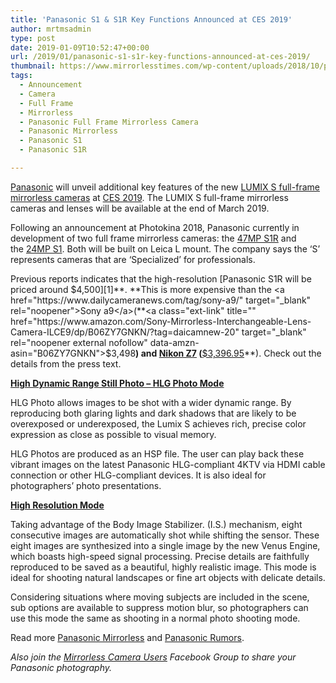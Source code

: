 ```yaml
---
title: 'Panasonic S1 & S1R Key Functions Announced at CES 2019'
author: mrtmsadmin
type: post
date: 2019-01-09T10:52:47+00:00
url: /2019/01/panasonic-s1-s1r-key-functions-announced-at-ces-2019/
thumbnail: https://www.mirrorlesstimes.com/wp-content/uploads/2018/10/panasonic-s1-s1r-full-frame-aynasiz.jpg
tags:
  - Announcement
  - Camera
  - Full Frame
  - Mirrorless
  - Panasonic Full Frame Mirrorless Camera
  - Panasonic Mirrorless
  - Panasonic S1
  - Panasonic S1R

---
```

<a href="http://www.guidetocamera.com/products/panasonic" target="_blank" rel="noopener">Panasonic</a> will unveil additional key features of the new <a href="https://www.mirrorlesstimes.com/tag/panasonic-full-frame-mirrorless-camera/" target="_blank" rel="noopener">LUMIX S full-frame mirrorless cameras</a> at <a href="https://www.dailycameranews.com/tag/ces-2019/" target="_blank" rel="noopener">CES 2019</a>. The LUMIX S full-frame mirrorless cameras and lenses will be available at the end of March 2019.

Following an announcement at Photokina 2018, Panasonic currently in development of two full frame mirrorless cameras: the <a href="https://www.mirrorlesstimes.com/tag/panasonic-s1r/" target="_blank" rel="noopener">47MP S1R</a> and the <a href="https://www.mirrorlesstimes.com/tag/panasonic-s1/" target="_blank" rel="noopener">24MP S1</a>. Both will be built on Leica L mount. The company says the ‘S’ represents cameras that are ‘Specialized’ for professionals.

Previous reports indicates that the high-resolution [Panasonic S1R will be priced around $4,500][1]**. **This is more expensive than the <a href="https://www.dailycameranews.com/tag/sony-a9/" target="_blank" rel="noopener">Sony a9</a>(**<a class="ext-link" title="" href="https://www.amazon.com/Sony-Mirrorless-Interchangeable-Lens-Camera-ILCE9/dp/B06ZY7GNKN/?tag=daicamnew-20" target="_blank" rel="noopener external nofollow" data-amzn-asin="B06ZY7GNKN">$3,498</a>**) and <a href="https://www.dailycameranews.com/tag/nikon-z7/" target="_blank" rel="noopener">Nikon Z7</a> (**<a class="ext-link" title="" href="https://www.amazon.com/Nikon-FX-Format-Mirrorless-Camera-24-70mm/dp/B07GPRBGQ2/?tag=daicamnew-20" target="_blank" rel="noopener external nofollow" data-amzn-asin="B07GPRBGQ2">$3,396.95</a>**). Check out the details from the press text.<!--more-->



**<u>High Dynamic Range Still Photo – HLG Photo Mode</u>**

HLG Photo allows images to be shot with a wider dynamic range. By reproducing both glaring lights and dark shadows that are likely to be overexposed or underexposed, the Lumix S achieves rich, precise color expression as close as possible to visual memory.

HLG Photos are produced as an HSP file. The user can play back these vibrant images on the latest Panasonic HLG-compliant 4KTV via HDMI cable connection or other HLG-compliant devices. It is also ideal for photographers’ photo presentations.

**<u>High Resolution Mode</u>**

Taking advantage of the Body Image Stabilizer. (I.S.) mechanism, eight consecutive images are automatically shot while shifting the sensor. These eight images are synthesized into a single image by the new Venus Engine, which boasts high-speed signal processing. Precise details are faithfully reproduced to be saved as a beautiful, highly realistic image. This mode is ideal for shooting natural landscapes or fine art objects with delicate details.

Considering situations where moving subjects are included in the scene, sub options are available to suppress motion blur, so photographers can use this mode the same as shooting in a normal photo shooting mode.

Read more [Panasonic Mirrorless][2] and [Panasonic Rumors][3].

_Also join the <a class="ext-link" title="" href="https://www.facebook.com/groups/1613303922265409/" target="_blank" rel="external nofollow noopener">Mirrorless Camera Users</a> Facebook Group to share your Panasonic photography._

 [1]: https://www.dailycameranews.com/2018/11/panasonic-s1r-price-rumored-to-be-around-4500/
 [2]: https://www.mirrorlesstimes.com/tag/panasonic-mirrorless "Panasonic Mirrorless News"
 [3]: https://www.dailycameranews.com/tag/panasonic-rumors/